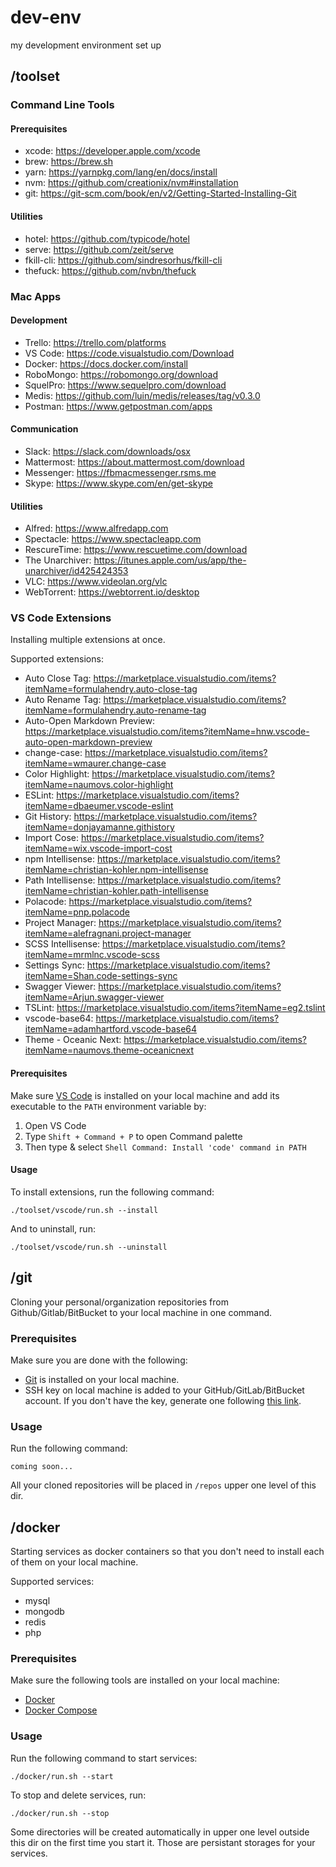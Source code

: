 # dev-env
my development environment set up

## /toolset

### Command Line Tools

#### Prerequisites

- xcode: https://developer.apple.com/xcode
- brew: https://brew.sh
- yarn: https://yarnpkg.com/lang/en/docs/install
- nvm: https://github.com/creationix/nvm#installation
- git: https://git-scm.com/book/en/v2/Getting-Started-Installing-Git

#### Utilities

- hotel: https://github.com/typicode/hotel
- serve: https://github.com/zeit/serve
- fkill-cli: https://github.com/sindresorhus/fkill-cli
- thefuck: https://github.com/nvbn/thefuck

### Mac Apps

#### Development

- Trello: https://trello.com/platforms
- VS Code: https://code.visualstudio.com/Download
- Docker: https://docs.docker.com/install
- RoboMongo: https://robomongo.org/download
- SquelPro: https://www.sequelpro.com/download
- Medis: https://github.com/luin/medis/releases/tag/v0.3.0
- Postman: https://www.getpostman.com/apps

#### Communication

- Slack: https://slack.com/downloads/osx
- Mattermost: https://about.mattermost.com/download
- Messenger: https://fbmacmessenger.rsms.me
- Skype: https://www.skype.com/en/get-skype

#### Utilities

- Alfred: https://www.alfredapp.com
- Spectacle: https://www.spectacleapp.com
- RescureTime: https://www.rescuetime.com/download
- The Unarchiver: https://itunes.apple.com/us/app/the-unarchiver/id425424353
- VLC: https://www.videolan.org/vlc
- WebTorrent: https://webtorrent.io/desktop

### VS Code Extensions

Installing multiple extensions at once.

Supported extensions:

- Auto Close Tag: https://marketplace.visualstudio.com/items?itemName=formulahendry.auto-close-tag
- Auto Rename Tag: https://marketplace.visualstudio.com/items?itemName=formulahendry.auto-rename-tag
- Auto-Open Markdown Preview: https://marketplace.visualstudio.com/items?itemName=hnw.vscode-auto-open-markdown-preview
- change-case: https://marketplace.visualstudio.com/items?itemName=wmaurer.change-case
- Color Highlight: https://marketplace.visualstudio.com/items?itemName=naumovs.color-highlight
- ESLint: https://marketplace.visualstudio.com/items?itemName=dbaeumer.vscode-eslint
- Git History: https://marketplace.visualstudio.com/items?itemName=donjayamanne.githistory
- Import Cose: https://marketplace.visualstudio.com/items?itemName=wix.vscode-import-cost
- npm Intellisense: https://marketplace.visualstudio.com/items?itemName=christian-kohler.npm-intellisense
- Path Intellisense: https://marketplace.visualstudio.com/items?itemName=christian-kohler.path-intellisense
- Polacode: https://marketplace.visualstudio.com/items?itemName=pnp.polacode
- Project Manager: https://marketplace.visualstudio.com/items?itemName=alefragnani.project-manager
- SCSS Intellisense: https://marketplace.visualstudio.com/items?itemName=mrmlnc.vscode-scss
- Settings Sync: https://marketplace.visualstudio.com/items?itemName=Shan.code-settings-sync
- Swagger Viewer: https://marketplace.visualstudio.com/items?itemName=Arjun.swagger-viewer
- TSLint: https://marketplace.visualstudio.com/items?itemName=eg2.tslint
- vscode-base64: https://marketplace.visualstudio.com/items?itemName=adamhartford.vscode-base64
- Theme - Oceanic Next: https://marketplace.visualstudio.com/items?itemName=naumovs.theme-oceanicnext

#### Prerequisites

Make sure [VS Code](https://code.visualstudio.com/Download) is installed on your local machine and add its executable to the `PATH` environment variable by:

1. Open VS Code
2. Type `Shift + Command + P` to open Command palette
3. Then type & select `Shell Command: Install 'code' command in PATH`

#### Usage

To install extensions, run the following command:

```
./toolset/vscode/run.sh --install
```

And to uninstall, run:

```
./toolset/vscode/run.sh --uninstall
```

## /git

Cloning your personal/organization repositories from Github/Gitlab/BitBucket to your local machine in one command.

### Prerequisites

Make sure you are done with the following:
- [Git](https://git-scm.com/book/en/v2/Getting-Started-Installing-Git) is installed on your local machine.
- SSH key on local machine is added to your GitHub/GitLab/BitBucket account. If you don't have the key, generate one following [this link](https://help.github.com/articles/generating-a-new-ssh-key-and-adding-it-to-the-ssh-agent).

### Usage

Run the following command:

```
coming soon...
```

All your cloned repositories will be placed in `/repos` upper one level of this dir.

## /docker

Starting services as docker containers so that you don't need to install each of them on your local machine.

Supported services:

- mysql
- mongodb
- redis
- php

### Prerequisites

Make sure the following tools are installed on your local machine:

- [Docker](https://docs.docker.com/install)
- [Docker Compose](https://docs.docker.com/compose)

### Usage

Run the following command to start services:

```
./docker/run.sh --start
```

To stop and delete services, run:

```
./docker/run.sh --stop
```

Some directories will be created automatically in upper one level outside this dir on the first time you start it. Those are persistant storages for your services.
